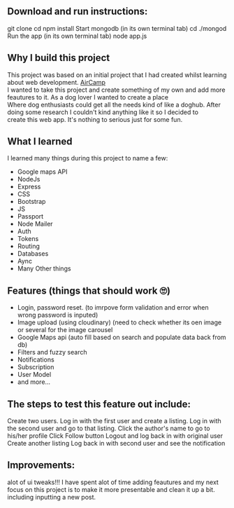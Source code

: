 ## Download and run instructions: 
git clone
cd
npm install
Start mongodb (in its own terminal tab)
cd ./mongod
Run the app (in its own terminal tab)
node app.js


## Why I build this project

This project was based on an initial project that I had created whilst learning about web development. [AirCamp]('https://whispering-garden-41522.herokuapp.com/') <br>
I wanted to take this project and create something of my own and add more feautures to it. As a dog lover I wanted to create a place <br>
Where dog enthusiasts could get all the needs kind of like a doghub. After doing some research I couldn't kind anything like it so I decided to <br>
create this web app. It's nothing to serious just for some fun. 

## What I learned

I learned many things during this project to name a few:

<ul>
<li>Google maps API</li>
<li>NodeJs</li>
<li>Express</li>
<li>CSS</li>
<li>Bootstrap</li>
<li>JS</li>
<li>Passport</li>
<li>Node Mailer</li>
<li>Auth</li>
<li>Tokens</li>
<li>Routing</li>
<li>Databases</li>
<li>Aync</li>
<li>Many Other things</li>
</ul>

## Features (things that should work 🙄)

<ul>
<li>Login, password reset. (to imrpove form validation and error when wrong password is inputed)</li>
<li>Image upload (using cloudinary) (need to check whether its oen image or several for the image carousel</li>
<li>Google Maps api (auto fill based on search and populate data back from db)</li>
<li>Filters and fuzzy search</li>
<li>Notifications</li>
<li>Subscription</li>
<li>User Model</li>
<li>and more...</li>
</ul>


## The steps to test this feature out include: 

Create two users.
Log in with the first user and create a listing.
Log in with the second user and go to that listing.
Click the author's name to go to his/her profile
Click Follow button
Logout and log back in with original user
Create another listing
Log back in with second user and see the notification


## Improvements:

alot of ui tweaks!!!
I have spent alot of time adding feautures and my next focus on this project is to make it more presentable and clean it up a bit. <br>
including inputting a new post.